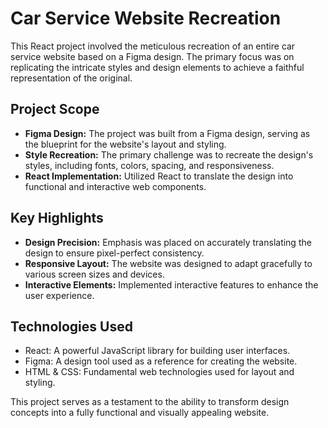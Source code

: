 # Car Service Website Recreation

This React project involved the meticulous recreation of an entire car service website based on a Figma design. The primary focus was on replicating the intricate styles and design elements to achieve a faithful representation of the original.

## Project Scope

- **Figma Design:** The project was built from a Figma design, serving as the blueprint for the website's layout and styling.
- **Style Recreation:** The primary challenge was to recreate the design's styles, including fonts, colors, spacing, and responsiveness.
- **React Implementation:** Utilized React to translate the design into functional and interactive web components.

## Key Highlights

- **Design Precision:** Emphasis was placed on accurately translating the design to ensure pixel-perfect consistency.
- **Responsive Layout:** The website was designed to adapt gracefully to various screen sizes and devices.
- **Interactive Elements:** Implemented interactive features to enhance the user experience.

## Technologies Used

- React: A powerful JavaScript library for building user interfaces.
- Figma: A design tool used as a reference for creating the website.
- HTML & CSS: Fundamental web technologies used for layout and styling.

This project serves as a testament to the ability to transform design concepts into a fully functional and visually appealing website.
